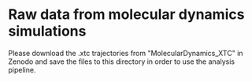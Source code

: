# Raw data from molecular dynamics simulations 

Please download the .xtc trajectories from "MolecularDynamics_XTC"  in Zenodo and save the files to this directory in order to use the analysis pipeline. 
